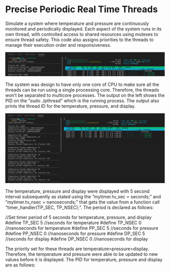 # Precise Periodic Real Time Threads
Simulate a system where temperature and pressure are continuously monitored and periodically displayed. 
Each aspect of the system runs in its own thread, with controlled access to shared resources using mutexes to ensure thread safety. 
This code also assigns priorities to the threads to manage their execution order and responsiveness.

![alt text](https://github.com/Ausrif-Dev/Precise-Periodic-Real-Time-Threads/blob/5c69b7843f960221132e972f871f01380cd4eac4/pthreadsudo1.PNG?raw=true)

The system was design to have only one core of CPU to make sure all
the threads can be run using a single processing core. Therefore, the threads won’t be separated
to multicore processes. The output on the left shows the PID on the “sudo ./pthread” which is
the running process. The output also prints the thread ID for the temperature, pressure, and
display.

![alt text](https://github.com/Ausrif-Dev/Precise-Periodic-Real-Time-Threads/blob/35696883a56c144f2d47ecaa6e13cf1fddbb06ba/pthreadsudoRes.PNG?raw=true)

The temperature, pressure and display were displayed with 5 second interval subsequently as
stated using the “mytimer.tv_sec = seconds;” and “mytimer.tv_nsec = nanoseconds;” that gets
the value from a function call “timer_handler(TP_SEC, TP_NSEC);”. The period is declared
as follows:

//Set timer period of 5 seconds for temperature, pressure, and display
#define TP_SEC 5 //seconds for temperature
#define TP_NSEC 0 //nanoseconds for temperature
#define PP_SEC 5 //seconds for pressure
#define PP_NSEC 0 //nanoseconds for pressure
#define DP_SEC 5 //seconds for display
#define DP_NSEC 0 //nanoseconds for display

The priority set for these threads are temperature>pressure>display. Therefore, the temperature and
pressure were able to be updated to new values before it is displayed. The PID for temperature,
pressure and display are as follows:
